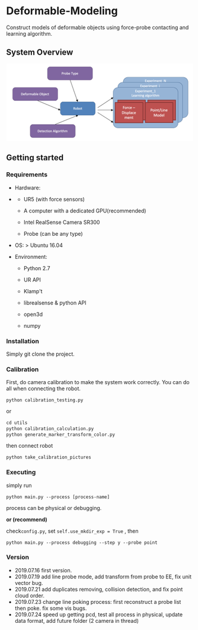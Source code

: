 # Deformable-Modeling
Construct models of deformable objects using force-probe contacting and learning algorithm.

## System Overview
![arch](figures/architechture.png?raw=ture)

## Getting started
### Requirements

  * Hardware:

  * - UR5 (with force sensors)

    - A computer with a dedicated GPU(recommended)
    - Intel RealSense Camera SR300
    - Probe (can be any type)

  * OS:  > Ubuntu 16.04

  * Environment:

    - Python 2.7

    - UR API
    - Klamp't
    - librealsense & python API
    - open3d
    - numpy

### Installation

Simply git clone the project.

### Calibration
First, do camera calibration to make the system work correctly. You can do all when connecting the robot.
```
python calibration_testing.py
```
or
```
cd utils
python calibration_calculation.py
python generate_marker_transform_color.py
```
then connect robot
```
python take_calibration_pictures
```

### Executing
simply run
```
python main.py --process [process-name]
```
process can be physical or debugging.

**or (recommend)**

check`config.py`, set `self.use_mkdir_exp = True` , then 

```
python main.py --process debugging --step y --probe point 
```

### Version

- 2019.07.16 first version.
- 2019.07.19 add line probe mode, add transform from probe to EE, fix unit vector bug.
- 2019.07.21 add duplicates removing, collision detection, and fix point cloud order.
- 2019.07.23 change line poking process: first reconstruct a probe list then poke. fix some vis bugs.
- 2019.07.24 speed up getting pcd, test all process in physical, update data format, add future folder (2 camera in thread)
